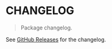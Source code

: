 # CHANGELOG

> Package changelog.

See [GitHub Releases](https://github.com/stdlib-js/stats-base-variancech/releases) for the changelog.